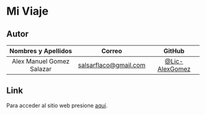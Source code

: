 # Mi Viaje

## Autor

| **Nombres y Apellidos** |         **Correo**         |               **GitHub**               |
| :--------------------: | :------------------------: | :------------------------------------: |
|  Alex Manuel Gomez Salazar  | salsarflaco@gmail.com | [@Lic-AlexGomez]([https://github.com/ArielXL](https://github.com/Lic-AlexGomez)) |

## Link

Para acceder al sitio web presione [aquí](https://lic-alexgomez.github.io/mi-viaje/).
